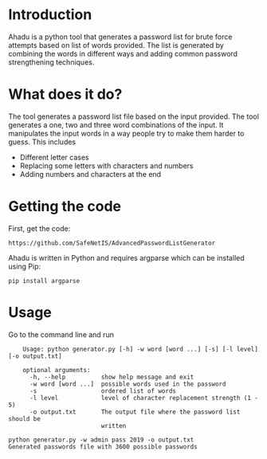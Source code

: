 # Introduction

Ahadu is a python tool that generates a password list for brute force attempts based on list of words provided. The list is generated by combining the words in different ways and adding common password strengthening techniques.  

# What does it do?

The tool generates a password list file based on the input provided. The tool generates a one, two and three word combinations of the input. It manipulates the input words in a way people try to make them harder to guess. This includes
- Different letter cases
- Replacing some letters with characters and numbers
- Adding numbers and characters at the end

# Getting the code

First, get the code:
```
https://github.com/SafeNetIS/AdvancedPasswordListGenerator
```

Ahadu is written in Python and requires argparse which can be installed using Pip:
```
pip install argparse
```

# Usage
Go to the command line and run

        Usage: python generator.py [-h] -w word [word ...] [-s] [-l level] [-o output.txt]

        optional arguments:
          -h, --help          show help message and exit
          -w word [word ...]  possible words used in the password
          -s                  ordered list of words
          -l level            level of character replacement strength (1 - 5)
          -o output.txt       The output file where the password list should be
                              written

```
python generator.py -w admin pass 2019 -o output.txt
Generated passwords file with 3600 possible passwords
```
